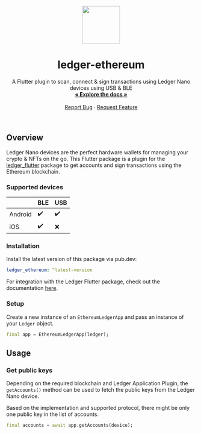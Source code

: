 <br />
<div align="center">
  <a href="https://www.ledger.com/">
    <img src="https://cdn1.iconfinder.com/data/icons/minicons-4/64/ledger-512.png" width="100"/>
  </a>

<h1 align="center">ledger-ethereum</h1>

<p align="center">
    A Flutter plugin to scan, connect & sign transactions using Ledger Nano devices using USB & BLE
    <br />
    <a href="https://pub.dev/documentation/ledger_flutter/latest/"><strong>« Explore the docs »</strong></a>
    <br />
    <br />
    <a href="https://github.com/cake-tech/ledger-ethereum/issues">Report Bug</a>
    · <a href="https://github.com/cake-tech/ledger-ethereum/issues">Request Feature</a>
  </p>
</div>
<br/>

## Overview

Ledger Nano devices are the perfect hardware wallets for managing your crypto & NFTs on the go.
This Flutter package is a plugin for the [ledger_flutter](https://pub.dev/packages/ledger_flutter) package to get accounts and sign transactions using the 
Ethereum blockchain.

### Supported devices

|         | BLE                | USB                |
|---------|--------------------|--------------------|
| Android | :heavy_check_mark: | :heavy_check_mark: |
| iOS     | :heavy_check_mark: | :x:                |

### Installation

Install the latest version of this package via pub.dev:

```yaml
ledger_ethereum: ^latest-version
```

For integration with the Ledger Flutter package, check out the documentation [here](https://pub.dev/packages/ledger_flutter).

### Setup

Create a new instance of an `EthereumLedgerApp` and pass an instance of your `Ledger` object.

```dart
final app = EthereumLedgerApp(ledger);
```

## Usage

### Get public keys

Depending on the required blockchain and Ledger Application Plugin, the `getAccounts()` method can be used to fetch the 
public keys from the Ledger Nano device.

Based on the implementation and supported protocol, there might be only one public key in the list of accounts.

```dart
final accounts = await app.getAccounts(device);
```
